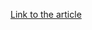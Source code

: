 [Link to the article](https://intezer.com/blog/malware-analysis/how-threat-actors-abuse-lnk-files/)
